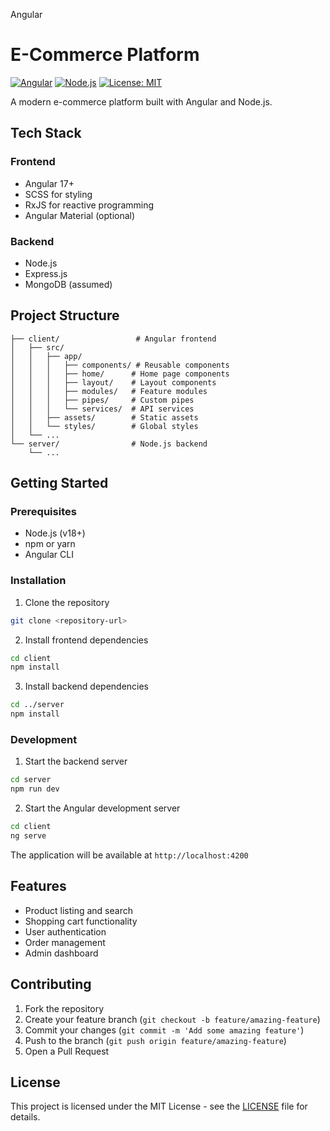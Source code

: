 Angular 
# E-Commerce Platform

[![Angular](https://img.shields.io/badge/Angular-17+-red.svg)](https://angular.io/)
[![Node.js](https://img.shields.io/badge/Node.js-18+-green.svg)](https://nodejs.org/)
[![License: MIT](https://img.shields.io/badge/License-MIT-yellow.svg)](https://opensource.org/licenses/MIT)

A modern e-commerce platform built with Angular and Node.js.

## Tech Stack

### Frontend
- Angular 17+
- SCSS for styling
- RxJS for reactive programming
- Angular Material (optional)

### Backend
- Node.js
- Express.js
- MongoDB (assumed)

## Project Structure

```
├── client/                 # Angular frontend
│   ├── src/
│   │   ├── app/
│   │   │   ├── components/ # Reusable components
│   │   │   ├── home/      # Home page components
│   │   │   ├── layout/    # Layout components
│   │   │   ├── modules/   # Feature modules
│   │   │   ├── pipes/     # Custom pipes
│   │   │   └── services/  # API services
│   │   ├── assets/        # Static assets
│   │   └── styles/        # Global styles
│   └── ...
└── server/                # Node.js backend
    └── ...
```

## Getting Started

### Prerequisites
- Node.js (v18+)
- npm or yarn
- Angular CLI

### Installation

1. Clone the repository
```bash
git clone <repository-url>
```

2. Install frontend dependencies
```bash
cd client
npm install
```

3. Install backend dependencies
```bash
cd ../server
npm install
```

### Development

1. Start the backend server
```bash
cd server
npm run dev
```

2. Start the Angular development server
```bash
cd client
ng serve
```

The application will be available at `http://localhost:4200`

## Features

- Product listing and search
- Shopping cart functionality
- User authentication
- Order management
- Admin dashboard

## Contributing

1. Fork the repository
2. Create your feature branch (`git checkout -b feature/amazing-feature`)
3. Commit your changes (`git commit -m 'Add some amazing feature'`)
4. Push to the branch (`git push origin feature/amazing-feature`)
5. Open a Pull Request

## License

This project is licensed under the MIT License - see the [LICENSE](LICENSE) file for details.
